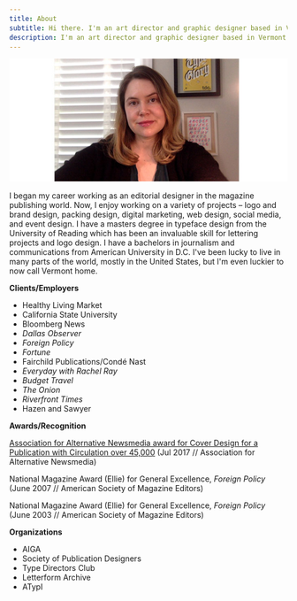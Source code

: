 ```yaml
---
title: About
subtitle: Hi there. I'm an art director and graphic designer based in Vermont.
description: I'm an art director and graphic designer based in Vermont.
---
```


![](/images/blogimages/About/schumacherheadshot.jpg)

I began my career working as an editorial designer in the magazine publishing world. Now, I enjoy working on a variety of projects – logo and brand design, packing design, digital marketing, web design, social media, and event design. I have a masters degree in typeface design from the University of Reading which has been an invaluable skill for lettering projects and logo design. I have a bachelors in journalism and communications from American University in D.C. I've been lucky to live in many parts of the world, mostly in the United States, but I'm even luckier to now call Vermont home.

__Clients/Employers__

+ Healthy Living Market
+ California State University 
+ Bloomberg News
+ *Dallas Observer*
+ *Foreign Policy*
+ *Fortune*
+ Fairchild Publications/Condé Nast
+ *Everyday with Rachel Ray*
+ *Budget Travel*
+ *The Onion*
+ *Riverfront Times*
+ Hazen and Sawyer

__Awards/Recognition__

[Association for Alternative Newsmedia award for Cover Design for a Publication with Circulation over 45,000](http://aan.org/aan/2017-aan-awards-winners-announced/) (Jul 2017 // Association for Alternative Newsmedia)

National Magazine Award (Ellie) for General Excellence, *Foreign Policy*
(June 2007 // American Society of Magazine Editors)

National Magazine Award (Ellie) for General Excellence, *Foreign Policy*
(June 2003 // American Society of Magazine Editors)

__Organizations__

+ AIGA
+ Society of Publication Designers
+ Type Directors Club
+ Letterform Archive
+ ATypI
